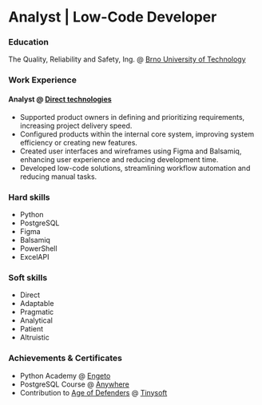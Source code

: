 # Analyst | Low-Code Developer

### Education
The Quality, Reliability and Safety, Ing. @ [Brno University of Technology](https://www.vut.cz/en/)

### Work Experience
#### Analyst @ [Direct technologies](https://www.direct-technologies.cz/)
- Supported product owners in defining and prioritizing requirements, increasing project delivery speed.
- Configured products within the internal core system, improving system efficiency or creating new features.
- Created user interfaces and wireframes using Figma and Balsamiq, enhancing user experience and reducing development time.
- Developed low-code solutions, streamlining workflow automation and reducing manual tasks.

### Hard skills
- Python
- PostgreSQL
- Figma
- Balsamiq
- PowerShell
- ExcelAPI

### Soft skills
- Direct
- Adaptable
- Pragmatic
- Analytical
- Patient
- Altruistic

### Achievements & Certificates
- Python Academy @ [Engeto](https://engeto.cz/)
- PostgreSQL Course @ [Anywhere](https://education.anywhere.cz/)
- Contribution to [Age of Defenders](https://apps.apple.com/us/app/age-of-defenders-multiplayer-tower-defense-and/id960361437) @ [Tinysoft](https://www.tinysoft.sk/en/home-english/)
